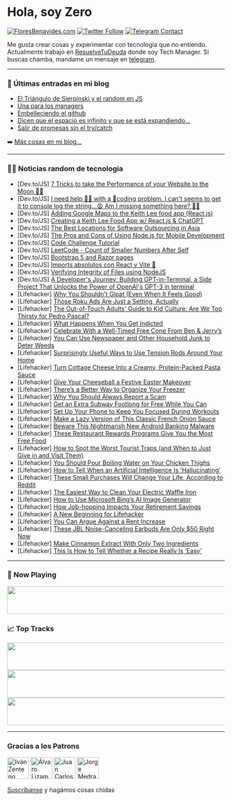 # Hola, soy Zero

[![FloresBenavides.com](https://img.shields.io/website?down_message=oops&label=MiBlog&style=for-the-badge&up_message=online&url=https%3A%2F%2Ffloresbenavides.com)](https://floresbenavides.com) [![Twitter Follow](https://img.shields.io/twitter/follow/ZeroDragon?color=%231DA1F2&label=Follow&logo=twitter&logoColor=ffffff&style=for-the-badge)](https://twitter.com/zerodragon) [![Telegram Contact](https://img.shields.io/badge/escr%C3%ADbeme-ZeroDragon-%2326A5E4?style=for-the-badge&logo=telegram)](https://t.me/zerodragon)

Me gusta crear cosas y experimentar con tecnología que no entiendo.
Actualmente trabajo en [ResuelveTuDeuda](http://github.com/resuelve) donde soy Tech Manager.
Si buscas chamba, mandame un mensaje en [telegram](https://t.me/zerodragon).

---

### 📕 Últimas entradas en mi blog
<!-- BLOG-POST-LIST:START -->
- [El Triángulo de Sierpinski y el random en JS](https://floresbenavides.com/el-triangulo-de-sierpinski-y-el-random-en-js/)
- [Una para los managers](https://floresbenavides.com/una-para-los-managers/)
- [Embelleciendo el github](https://floresbenavides.com/embelleciendo-el-github/)
- [Dicen que el espacio es infinito y que se está expandiendo…](https://floresbenavides.com/dicen-que-el-espacio-es-infinito-y-que-se-esta-expandiendo/)
- [Salir de promesas sin el try/catch](https://floresbenavides.com/salir-de-promesas-sin-el-try-catch/)
<!-- BLOG-POST-LIST:END -->

➡️ [Más cosas en mi blog...](https://floresbenavides.com)

---

### 👨‍💻 Noticias random de tecnología
<!-- TECH-POSTS:START -->
- [Dev.to/JS] [7 Tricks to take the Performance of your Website to the Moon 🚀🌙](https://dev.to/ruppysuppy/7-tricks-to-take-the-performance-of-your-website-to-the-moon-1kpl)
- [Dev.to/JS] [I need help 😵‍💫 with a 🚨coding problem. I can&#39;t seems to get it to console log the string...😩 Am I missing something here? 🤔🧐](https://dev.to/syahiruddin/i-need-help-with-a-coding-problem-i-cant-seems-to-get-it-to-console-log-the-string-am-i-missing-something-here-17gn)
- [Dev.to/JS] [Adding Google Maps to the Keith Lee food app &lpar;React.js&rpar;](https://dev.to/cmcoffeedev/adding-google-maps-to-the-keith-lee-food-app-reactjs-93i)
- [Dev.to/JS] [Creating a Keith Lee Food App w/ React.js &amp; ChatGPT](https://dev.to/cmcoffeedev/creating-a-keith-lee-food-app-w-reactjs-chatgpt-2no5)
- [Dev.to/JS] [The Best Locations for Software Outsourcing in Asia](https://dev.to/jasonlee/the-best-locations-for-software-outsourcing-in-asia-1c13)
- [Dev.to/JS] [The Pros and Cons of Using Node.js for Mobile Development](https://dev.to/folasayosamuel/the-pros-and-cons-of-using-nodejs-for-mobile-development-4n76)
- [Dev.to/JS] [Code Challenge Tutorial](https://dev.to/familymanjosh/code-challenge-tutorial-4jf6)
- [Dev.to/JS] [LeetCode - Count of Smaller Numbers After Self](https://dev.to/_alkesh26/leetcode-count-of-smaller-numbers-after-self-2gb1)
- [Dev.to/JS] [Bootstrap 5 and Razor pages](https://dev.to/karenpayneoregon/bootstrap-5-and-razor-pages-4521)
- [Dev.to/JS] [Imports absolutos con React y Vite 🚀](https://dev.to/jeanvittory/imports-absolutos-con-react-y-vite-20o7)
- [Dev.to/JS] [Verifying Integrity of Files using NodeJS](https://dev.to/orkhanhuseyn/verifying-integrity-of-files-using-nodejs-1gnd)
- [Dev.to/JS] [A Developer&#39;s Journey: Building GPT-in-Terminal, a Side Project That Unlocks the Power of OpenAI&#39;s GPT-3 in terminal](https://dev.to/bijishjs/a-developers-journey-building-gpt-in-terminal-a-side-project-that-unlocks-the-power-of-openais-gpt-3-in-terminal-cg3)
- [Lifehacker] [Why You Shouldn&#39;t Gloat &lpar;Even When It Feels Good&rpar;](https://lifehacker.com/why-you-shouldnt-gloat-even-when-it-feels-good-1850289355)
- [Lifehacker] [Those Roku Ads Are Just a Setting, Actually](https://lifehacker.com/those-roku-ads-are-just-a-setting-actually-1850287959)
- [Lifehacker] [The Out-of-Touch Adults&#39; Guide to Kid Culture: Are We Too Thirsty for Pedro Pascal?](https://lifehacker.com/the-out-of-touch-adults-guide-to-kid-culture-are-we-to-1850287874)
- [Lifehacker] [What Happens When You Get Indicted](https://lifehacker.com/what-happens-when-you-get-indicted-1850287686)
- [Lifehacker] [Celebrate With a Well-Timed Free Cone From Ben &amp; Jerry’s](https://lifehacker.com/celebrate-with-a-well-timed-free-cone-from-ben-jerry-1850284677)
- [Lifehacker] [You Can Use Newspaper and Other Household Junk to Deter Weeds](https://lifehacker.com/you-can-use-newspaper-and-other-household-junk-to-deter-1850287806)
- [Lifehacker] [Surprisingly Useful Ways to Use Tension Rods Around Your Home](https://lifehacker.com/surprisingly-useful-ways-to-use-tension-rods-around-you-1850287393)
- [Lifehacker] [Turn Cottage Cheese Into a Creamy, Protein-Packed Pasta Sauce](https://lifehacker.com/turn-cottage-cheese-into-a-creamy-protein-packed-pasta-1850285219)
- [Lifehacker] [Give Your Cheeseball a Festive Easter Makeover](https://lifehacker.com/give-your-cheeseball-a-festive-easter-makeover-1850284595)
- [Lifehacker] [There’s a Better Way to Organize Your Freezer](https://lifehacker.com/there-s-a-better-way-to-organize-your-freezer-1850284246)
- [Lifehacker] [Why You Should Always Report a Scam](https://lifehacker.com/why-you-should-always-report-a-scam-1850282865)
- [Lifehacker] [Get an Extra Subway Footlong for Free While You Can](https://lifehacker.com/get-an-extra-subway-footlong-for-free-while-you-can-1850283913)
- [Lifehacker] [Set Up Your Phone to Keep You Focused During Workouts](https://lifehacker.com/set-up-your-phone-to-keep-you-focused-during-workouts-1850283863)
- [Lifehacker] [Make a Lazy Version of This Classic French Onion Sauce](https://lifehacker.com/make-a-lazy-version-of-this-classic-french-onion-sauce-1850283430)
- [Lifehacker] [Beware This Nightmarish New Android Banking Malware](https://lifehacker.com/beware-this-nightmarish-new-android-banking-malware-1850282946)
- [Lifehacker] [These Restaurant Rewards Programs Give You the Most Free Food](https://lifehacker.com/these-restaurant-rewards-programs-give-you-the-most-fre-1850280785)
- [Lifehacker] [How to Spot the Worst Tourist Traps &lpar;and When to Just Give in and Visit Them&rpar;](https://lifehacker.com/how-to-spot-the-worst-tourist-traps-and-when-to-just-g-1850281093)
- [Lifehacker] [You Should Pour Boiling Water on Your Chicken Thighs](https://lifehacker.com/you-should-pour-boiling-water-on-your-chicken-thighs-1850280449)
- [Lifehacker] [How to Tell When an Artificial Intelligence Is &#39;Hallucinating&#39;](https://lifehacker.com/how-to-tell-when-an-artificial-intelligence-is-hallucin-1850280001)
- [Lifehacker] [These Small Purchases Will Change Your Life, According to Reddit](https://lifehacker.com/these-small-purchases-will-change-your-life-according-1850279880)
- [Lifehacker] [The Easiest Way to Clean Your Electric Waffle Iron](https://lifehacker.com/the-easiest-way-to-clean-your-electric-waffle-iron-1850279466)
- [Lifehacker] [How to Use Microsoft Bing’s AI Image Generator](https://lifehacker.com/how-to-use-bing-s-ai-image-generator-to-make-weird-shit-1850279194)
- [Lifehacker] [How Job-hopping Impacts Your Retirement Savings](https://lifehacker.com/how-job-hopping-impacts-your-retirement-savings-1850274503)
- [Lifehacker] [A New Beginning for Lifehacker](https://lifehacker.com/a-new-beginning-for-lifehacker-1850278940)
- [Lifehacker] [You Can Argue Against a Rent Increase](https://lifehacker.com/you-can-argue-against-a-rent-increase-1850278581)
- [Lifehacker] [These JBL Noise-Canceling Earbuds Are Only $50 Right Now](https://lifehacker.com/these-jbl-noise-canceling-earbuds-are-only-50-right-no-1850278993)
- [Lifehacker] [Make Cinnamon Extract With Only Two Ingredients](https://lifehacker.com/make-cinnamon-extract-with-only-two-ingredients-1850278864)
- [Lifehacker] [This Is How to Tell Whether a Recipe Really Is ‘Easy’](https://lifehacker.com/this-is-how-to-tell-whether-a-recipe-really-is-easy-1850277957)<!-- TECH-POSTS:END -->

---

### 🎵 Now Playing
<a href="https://spotify-now-playing-dun.vercel.app/now-playing?open"><img src="https://spotify-now-playing-dun.vercel.app/now-playing" width="540" height="64"></a>

### 📈 Top Tracks
<a href="https://spotify-now-playing-dun.vercel.app/top-tracks?i=1&open"><img src="https://spotify-now-playing-dun.vercel.app/top-tracks?i=1" width="540" height="64"></a>
<a href="https://spotify-now-playing-dun.vercel.app/top-tracks?i=2&open"><img src="https://spotify-now-playing-dun.vercel.app/top-tracks?i=2" width="540" height="64"></a>
<a href="https://spotify-now-playing-dun.vercel.app/top-tracks?i=3&open"><img src="https://spotify-now-playing-dun.vercel.app/top-tracks?i=3" width="540" height="64"></a>

---

### Gracias a los Patrons
[<img src="https://avatars.githubusercontent.com/u/243380?v=4" alt="Iván Zenteno" width="50px">](https://github.com/k001) [<img src="https://avatars.githubusercontent.com/u/19955639?v=4" alt="Álvaro Lizama" width="50px">](https://github.com/alvarolizama) [<img src="https://avatars.githubusercontent.com/u/2718753?v=4" alt="Juan Carlos Ruiz" width="50px">](https://github.com/JuanCrg90) [<img src="https://avatars.githubusercontent.com/u/37025?v=4" alt="Jorge Medrano" width="50px">](https://github.com/h1pp1e) 

[Suscríbanse](https://www.patreon.com/zerodragon) y hagámos cosas chidas
